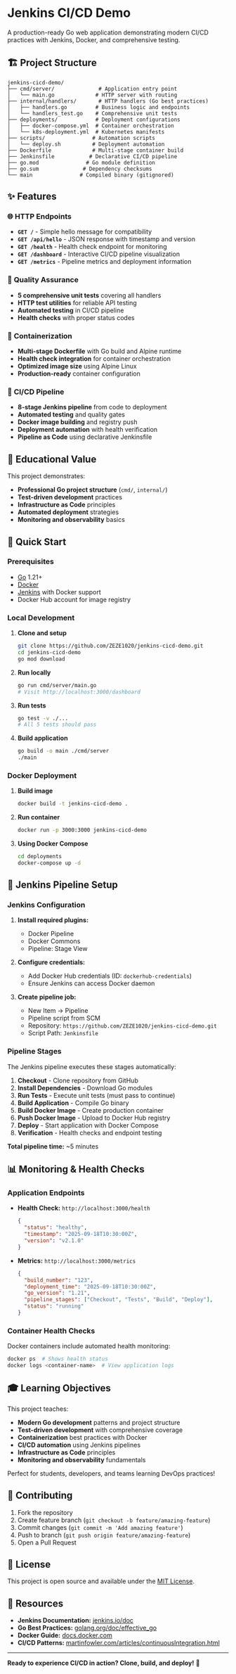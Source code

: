 # Jenkins CI/CD Demo

A production-ready Go web application demonstrating modern CI/CD practices with Jenkins, Docker, and comprehensive testing.

## 🏗️ Project Structure

```
jenkins-cicd-demo/
├── cmd/server/              # Application entry point
│   └── main.go             # HTTP server with routing
├── internal/handlers/       # HTTP handlers (Go best practices)
│   ├── handlers.go         # Business logic and endpoints
│   └── handlers_test.go    # Comprehensive unit tests
├── deployments/            # Deployment configurations
│   ├── docker-compose.yml  # Container orchestration
│   └── k8s-deployment.yml  # Kubernetes manifests
├── scripts/               # Automation scripts
│   └── deploy.sh          # Deployment automation
├── Dockerfile             # Multi-stage container build
├── Jenkinsfile           # Declarative CI/CD pipeline
├── go.mod               # Go module definition
├── go.sum              # Dependency checksums
└── main               # Compiled binary (gitignored)
```

## ✨ Features

### 🌐 **HTTP Endpoints**
- **`GET /`** - Simple hello message for compatibility
- **`GET /api/hello`** - JSON response with timestamp and version
- **`GET /health`** - Health check endpoint for monitoring
- **`GET /dashboard`** - Interactive CI/CD pipeline visualization
- **`GET /metrics`** - Pipeline metrics and deployment information

### 🧪 **Quality Assurance**
- **5 comprehensive unit tests** covering all handlers
- **HTTP test utilities** for reliable API testing
- **Automated testing** in CI/CD pipeline
- **Health checks** with proper status codes

### 🐳 **Containerization**
- **Multi-stage Dockerfile** with Go build and Alpine runtime
- **Health check integration** for container orchestration
- **Optimized image size** using Alpine Linux
- **Production-ready** container configuration

### 🚀 **CI/CD Pipeline**
- **8-stage Jenkins pipeline** from code to deployment
- **Automated testing** and quality gates
- **Docker image building** and registry push
- **Deployment automation** with health verification
- **Pipeline as Code** using declarative Jenkinsfile

## 🎯 Educational Value

This project demonstrates:
- **Professional Go project structure** (`cmd/`, `internal/`)
- **Test-driven development** practices
- **Infrastructure as Code** principles
- **Automated deployment** strategies
- **Monitoring and observability** basics

## 🚀 Quick Start

### Prerequisites
- [Go](https://golang.org/) 1.21+
- [Docker](https://www.docker.com/)
- [Jenkins](https://www.jenkins.io/) with Docker support
- Docker Hub account for image registry

### Local Development

1. **Clone and setup**
   ```bash
   git clone https://github.com/ZEZE1020/jenkins-cicd-demo.git
   cd jenkins-cicd-demo
   go mod download
   ```

2. **Run locally**
   ```bash
   go run cmd/server/main.go
   # Visit http://localhost:3000/dashboard
   ```

3. **Run tests**
   ```bash
   go test -v ./...
   # All 5 tests should pass
   ```

4. **Build application**
   ```bash
   go build -o main ./cmd/server
   ./main
   ```

### Docker Deployment

1. **Build image**
   ```bash
   docker build -t jenkins-cicd-demo .
   ```

2. **Run container**
   ```bash
   docker run -p 3000:3000 jenkins-cicd-demo
   ```

3. **Using Docker Compose**
   ```bash
   cd deployments
   docker-compose up -d
   ```

## 🔧 Jenkins Pipeline Setup

### Jenkins Configuration
1. **Install required plugins:**
   - Docker Pipeline
   - Docker Commons
   - Pipeline: Stage View

2. **Configure credentials:**
   - Add Docker Hub credentials (ID: `dockerhub-credentials`)
   - Ensure Jenkins can access Docker daemon

3. **Create pipeline job:**
   - New Item → Pipeline
   - Pipeline script from SCM
   - Repository: `https://github.com/ZEZE1020/jenkins-cicd-demo.git`
   - Script Path: `Jenkinsfile`

### Pipeline Stages
The Jenkins pipeline executes these stages automatically:

1. **Checkout** - Clone repository from GitHub
2. **Install Dependencies** - Download Go modules  
3. **Run Tests** - Execute unit tests (must pass to continue)
4. **Build Application** - Compile Go binary
5. **Build Docker Image** - Create production container
6. **Push Docker Image** - Upload to Docker Hub registry
7. **Deploy** - Start application with Docker Compose
8. **Verification** - Health checks and endpoint testing

**Total pipeline time:** ~5 minutes

## 📊 Monitoring & Health Checks

### Application Endpoints
- **Health Check:** `http://localhost:3000/health`
  ```json
  {
    "status": "healthy",
    "timestamp": "2025-09-18T10:30:00Z",
    "version": "v2.1.0"
  }
  ```

- **Metrics:** `http://localhost:3000/metrics`
  ```json
  {
    "build_number": "123",
    "deployment_time": "2025-09-18T10:30:00Z",
    "go_version": "1.21",
    "pipeline_stages": ["Checkout", "Tests", "Build", "Deploy"],
    "status": "running"
  }
  ```

### Container Health Checks
Docker containers include automated health monitoring:
```bash
docker ps  # Shows health status
docker logs <container-name>  # View application logs
```

## 🎓 Learning Objectives

This project teaches:
- **Modern Go development** patterns and project structure
- **Test-driven development** with comprehensive coverage
- **Containerization** best practices with Docker
- **CI/CD automation** using Jenkins pipelines
- **Infrastructure as Code** principles
- **Monitoring and observability** fundamentals

Perfect for students, developers, and teams learning DevOps practices!

## 🤝 Contributing

1. Fork the repository
2. Create feature branch (`git checkout -b feature/amazing-feature`)
3. Commit changes (`git commit -m 'Add amazing feature'`)
4. Push to branch (`git push origin feature/amazing-feature`)
5. Open a Pull Request

## 📝 License

This project is open source and available under the [MIT License](LICENSE).

## 🔗 Resources

- **Jenkins Documentation:** [jenkins.io/doc](https://jenkins.io/doc)
- **Go Best Practices:** [golang.org/doc/effective_go](https://golang.org/doc/effective_go)
- **Docker Guide:** [docs.docker.com](https://docs.docker.com)
- **CI/CD Patterns:** [martinfowler.com/articles/continuousIntegration.html](https://martinfowler.com/articles/continuousIntegration.html)

---

**Ready to experience CI/CD in action? Clone, build, and deploy!** 🚀
